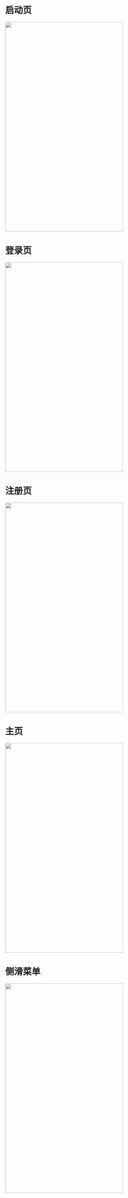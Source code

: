 ﻿# 启动页

<img src="https://github.com/programmerookie/-/blob/master/Screenshot/Screenshot_2019-05-04-13-39-21.png" width="375" height="667"/>

# 登录页

<img src="https://github.com/programmerookie/-/blob/master/Screenshot/Screenshot_2019-04-22-17-25-13.png" width="375" height="667"/>

# 注册页

<img src="https://github.com/programmerookie/-/blob/master/Screenshot/Screenshot_2019-04-22-17-26-33.png" width="375" height="667"/>

# 主页

<img src="https://github.com/programmerookie/-/blob/master/Screenshot/Screenshot_2019-05-05-14-39-55.png" width="375" height="667"/>

# 侧滑菜单

<img src="https://github.com/programmerookie/-/blob/master/Screenshot/Screenshot_2019-05-05-15-07-26.png" width="375" height="667"/>
